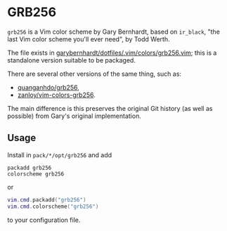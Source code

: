 # GRB256

`grb256` is a Vim color scheme by Gary Bernhardt, based on `ir_black`, "the last Vim color scheme you'll ever need", by Todd Werth.

The file exists in [garybernhardt/dotfiles/.vim/colors/grb256.vim](https://github.com/garybernhardt/dotfiles/blob/main/.vim/colors/grb256.vim); this is a standalone version suitable to be packaged.

There are several other versions of the same thing, such as:
* [quanganhdo/grb256](https://github.com/quanganhdo/grb256),
* [zanloy/vim-colors-grb256](https://github.com/zanloy/vim-colors-grb256).

The main difference is this preserves the original Git history (as well as possible) from Gary's original implementation.

## Usage

Install in `pack/*/opt/grb256` and add
```vim
packadd grb256
colorscheme grb256
```
or
```lua
vim.cmd.packadd("grb256")
vim.cmd.colorscheme("grb256")
```
to your configuration file.
